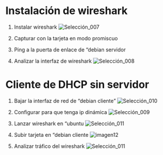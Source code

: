 # Instalación de wireshark
1. Instalar wireshark
  ![Selección_007](https://github.com/user-attachments/assets/5a2d5ba2-f502-4df6-ac3b-8e8bf64a9fc2)

2. Capturar con la tarjeta en modo promiscuo
3. Ping a la puerta de enlace de “debian servidor
4. Analizar la interfaz de wireshark
   ![Selección_008](https://github.com/user-attachments/assets/f69941a1-de34-4dbf-87b3-a885cba25fc3)

# Cliente de DHCP sin servidor
1. Bajar la interfaz de red de “debian cliente”
![Selección_010](https://github.com/user-attachments/assets/6375dbd7-cc7f-4b01-a349-a152e167cdbb)

2. Configurar para que tenga ip dinámica
![Selección_009](https://github.com/user-attachments/assets/21a3874d-2471-4a7a-a0a0-510395f1003d)

4. Lanzar wireshark en “ubuntu
![Selección_011](https://github.com/user-attachments/assets/65e719e3-ea21-4656-9b3f-0cea7ab39b82)

5. Subir tarjeta en “debian cliente
![imagen12](https://github.com/user-attachments/assets/b05da09d-20d6-48f2-9e84-45117539fab3)

6. Analizar tráfico del wireshark
![Selección_011](https://github.com/user-attachments/assets/65e719e3-ea21-4656-9b3f-0cea7ab39b82)
